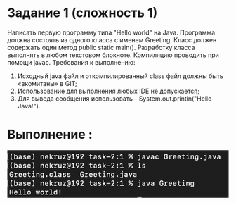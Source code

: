 # Задание 1 (сложность 1)

Написать первую программу типа "Hello world" на Java. Программа должна состоять из одного класса с именем Greeting. Класс должен содержать один метод public static main(). Разработку класса выполнять в любом текстовом блокноте. Компиляцию проводить при помощи javac.
Требования к выполнению:
1) Исходный java файл и откомпилированный class файл должны быть «вкомитаны» в GIT;
2) Использование для выполнения любых IDE не допускается;
3) Для вывода сообщения использовать - System.out.printin("Hello Java!").
# Выполнение :
![](https://github.com/nekruz03/Senla-Courses/blob/Task-2/Task-2/1/image.png)
